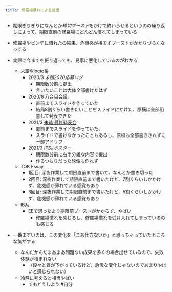 ```yaml
---
title: 修羅場慣れによる怠慢
---
```


* 期限ぎりぎりになんとか*締切ブースト*をかけて終わらせるというのの繰り返しによって、期限直前の修羅場にどんどん慣れてしまっている

* 修羅場やピンチに慣れたの結果、危機感が持てずブーストがかかりづらくなってる

* 実際に今までを振り返っても、見事に悪化しているのがわかる
  
  * 未踏/kineto系
    * 2020/3 *未踏2020応募ログ*
      * 期限数分前に提出
      * 言いたいことは大体全部書けたはず
    * 2020/8 [八合目会議](%E5%85%AB%E5%90%88%E7%9B%AE%E4%BC%9A%E8%AD%B0.md):
      * 直前までスライドを作っていた
      * 結局8割くらい書きたいことをスライドにかけた、原稿は全部用意して発表できた
    * 2021/3 [未踏 最終発表会](%E6%9C%AA%E8%B8%8F%20%E6%9C%80%E7%B5%82%E7%99%BA%E8%A1%A8%E4%BC%9A.md)
      * 直前までスライドを作っていた、
      * スライドで書けなかったこともあるし、原稿も全部書ききれずに一部アドリブ
    * 2021/3 *IPSJポスター*
      * 期限数分前に右半分雑な内容で提出
      * 作るつもりだった映像も作れず
  * TOK Essay
    * 1回目: 深夜作業して期限直前まで書いて、なんとか書き切った
    * 2回目: 深夜作業して期限直前まで書いたけど、7割くらいしかかけず、危機感が薄れている感覚もあり
    * 3回目: 深夜作業して期限直前まで書いたけど、5割くらいしかかけず、危機感が薄れている感覚もあり
  * IB系
    * EEで思ったより期限前ブーストがかからず、やばい
      * 修羅場慣れを感じるし、修羅場慣れを受け入れてしまっているのも感じる
* 一番まずいのは、この変化を「まあ仕方ないか」と思っちゃっていたところな気がする
  
  * なんだかんだまあまあ問題ない成果を多くの場合出せているので、失敗体験が積まれない
    * （段々と質が下がっているけど、急激な変化じゃないのであまりやばいと感じられない）
  * 冷静に考えると相当やばい
    * でもどうしよう
      \#自分
